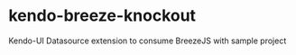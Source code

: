kendo-breeze-knockout
=====================

Kendo-UI Datasource extension to consume BreezeJS with sample project
